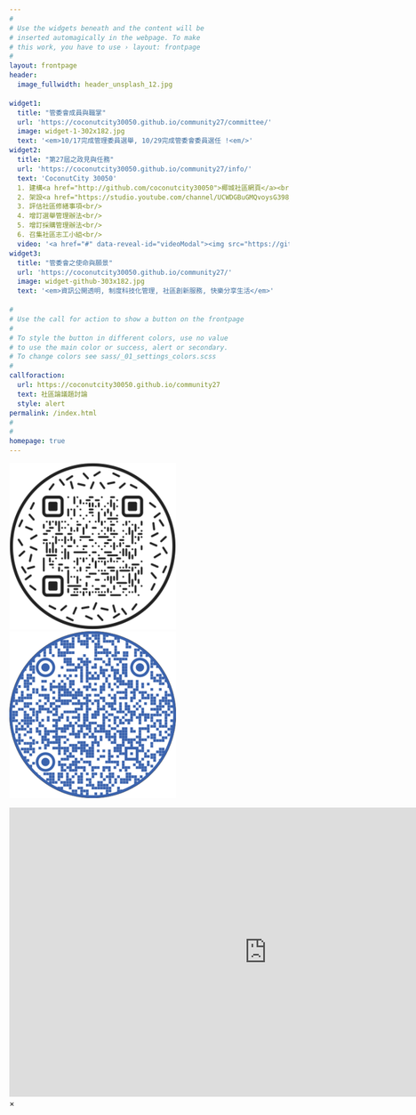 ```yaml
---
#
# Use the widgets beneath and the content will be
# inserted automagically in the webpage. To make
# this work, you have to use › layout: frontpage
#
layout: frontpage
header:
  image_fullwidth: header_unsplash_12.jpg
  
widget1:
  title: "管委會成員與職掌"
  url: 'https://coconutcity30050.github.io/community27/committee/'
  image: widget-1-302x182.jpg
  text: '<em>10/17完成管理委員選舉, 10/29完成管委會委員選任 !<em/>'
widget2:
  title: "第27屆之政見與任務"
  url: 'https://coconutcity30050.github.io/community27/info/'
  text: 'CoconutCity 30050'
  1. 建構<a href="http://github.com/coconutcity30050">椰城社區網頁</a><br/>
  2. 架設<a href="https://studio.youtube.com/channel/UCWDGBuGMQvoysG398_kcrhw/content/posts">社區雲端論壇</a><br/>
  3. 評估社區修繕事項<br/>
  4. 增訂選舉管理辦法<br/>
  5. 增訂採購管理辦法<br/>
  6. 召集社區志工小組<br/>
  video: '<a href="#" data-reveal-id="videoModal"><img src="https://github.com/coconutcity30050/community27/raw/gh-pages/images/coconutcity30050-nightview-video-459x258.png" width="302" height="182" alt=""/></a>'
widget3:
  title: "管委會之使命與願景"
  url: 'https://coconutcity30050.github.io/community27/'
  image: widget-github-303x182.jpg  
  text: '<em>資訊公開透明, 制度科技化管理, 社區創新服務, 快樂分享生活</em>'
   
#
# Use the call for action to show a button on the frontpage
#
# To style the button in different colors, use no value
# to use the main color or success, alert or secondary.
# To change colors see sass/_01_settings_colors.scss
#
callforaction:
  url: https://coconutcity30050.github.io/community27
  text: 社區論議題討論
  style: alert
permalink: /index.html
#
#
homepage: true
---
```


<p>
<img src="https://github.com/coconutcity30050/community27/raw/gh-pages/assets/img/websiteQR.png">
<img src="https://github.com/coconutcity30050/community27/raw/gh-pages/assets/img/circleQR.png">
</p>

<div id="videoModal" class="reveal-modal large" data-reveal="">
  <div class="flex-video widescreen vimeo" style="display: block;">
    <iframe width="925" height="520" src="https://www.youtube.com/embed/Z7l5DZwq85g" title="椰城之夜 (feat. 新竹椰城社區~E棟頂樓)" frameborder="0" allow="accelerometer; autoplay; clipboard-write; encrypted-media; gyroscope; picture-in-picture; web-share" referrerpolicy="strict-origin-when-cross-origin" allowfullscreen></iframe>
  </div>
  <a class="close-reveal-modal">&#215;</a>
</div>
